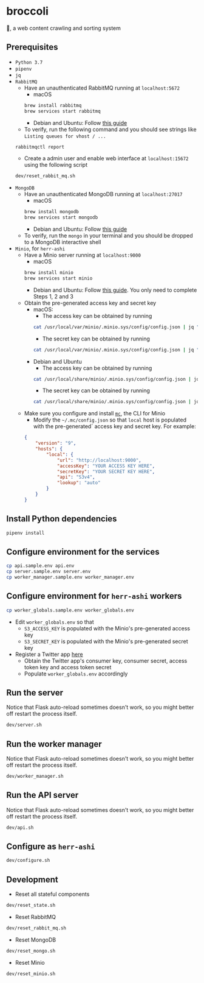 # broccoli

🥦, a web content crawling and sorting system

## Prerequisites
* `Python 3.7`
* `pipenv`
* `jq`
* `RabbitMQ`
    * Have an unauthenticated RabbitMQ running at `localhost:5672`
        * macOS
        ```bash
        brew install rabbitmq
        brew services start rabbitmq
        ```
        * Debian and Ubuntu: Follow [this guide](https://www.rabbitmq.com/install-debian.html)
    * To verify, run the following command and you should see strings like `Listing queues for vhost / ...`
    ```bash
    rabbitmqctl report
    ```
    * Create a admin user and enable web interface at `localhost:15672` using the following script
    ```bash
    dev/reset_rabbit_mq.sh
    ```
* `MongoDB`
    * Have an unauthenticated MongoDB running at `localhost:27017`
        * macOS
        ```bash
        brew install mongodb
        brew services start mongodb
        ```
        * Debian and Ubuntu: Follow [this guide](https://docs.mongodb.com/manual/tutorial/install-mongodb-on-ubuntu/)
    * To verify, run the `mongo` in your terminal and you should be dropped to a MongoDB interactive shell
* `Minio`, for `herr-ashi`
    * Have a Minio server running at `localhost:9000`
        * macOS
        ```bash
        brew install minio
        brew services start minio
        ```
        * Debian and Ubuntu: Follow [this guide](https://www.digitalocean.com/community/tutorials/how-to-set-up-an-object-storage-server-using-minio-on-ubuntu-16-04). You only need to complete Steps 1, 2 and 3
    * Obtain the pre-generated access key and secret key
        * macOS:
            * The access key can be obtained by running
            ```bash
            cat /usr/local/var/minio/.minio.sys/config/config.json | jq ".credential.accessKey"
            ```
            * The secret key can be obtained by running
            ```bash
            cat /usr/local/var/minio/.minio.sys/config/config.json | jq ".credential.secretKey"
            ```
        * Debian and Ubuntu
            * The access key can be obtained by running
            ```bash
            cat /usr/local/share/minio/.minio.sys/config/config.json | jq ".credential.accessKey"
            ```
            * The secret key can be obtained by running
            ```bash
            cat /usr/local/share/minio/.minio.sys/config/config.json | jq ".credential.secretKey"
            ```
    * Make sure you configure and install [`mc`](https://github.com/minio/mc), the CLI for Minio
        * Modify the `~/.mc/config.json` so that `local` host is populated with the pre-generated` access key and secret key. For example:
        ```json
        {
            "version": "9",
            "hosts": {
                "local": {
                    "url": "http://localhost:9000",
                    "accessKey": "YOUR ACCESS KEY HERE",
                    "secretKey": "YOUR SECRET KEY HERE",
                    "api": "S3v4",
                    "lookup": "auto"
                }
            }
        }
        ```

## Install Python dependencies
```bash
pipenv install
```

## Configure environment for the services
```bash
cp api.sample.env api.env
cp server.sample.env server.env
cp worker_manager.sample.env worker_manager.env
```

## Configure environment for `herr-ashi` workers
```bash
cp worker_globals.sample.env worker_globals.env
```
* Edit `worker_globals.env` so that
    * `S3_ACCESS_KEY` is populated with the Minio's pre-generated access key
    * `S3_SECRET_KEY` is populated with the Minio's pre-generated secret key
* Register a Twitter app [here](https://developer.twitter.com/en/apps/create)
    * Obtain the Twitter app's consumer key, consumer secret, access token key and access token secret
    * Populate `worker_globals.env` accordingly

## Run the server
Notice that Flask auto-reload sometimes doesn't work, so you might better off restart the process itself.
```bash
dev/server.sh
```

## Run the worker manager
Notice that Flask auto-reload sometimes doesn't work, so you might better off restart the process itself.
```bash
dev/worker_manager.sh
```

## Run the API server
Notice that Flask auto-reload sometimes doesn't work, so you might better off restart the process itself.
```bash
dev/api.sh
```

## Configure as `herr-ashi`
```bash
dev/configure.sh
```

## Development
* Reset all stateful components
```bash
dev/reset_state.sh
```
* Reset RabbitMQ
```bash
dev/reset_rabbit_mq.sh
```
* Reset MongoDB
```bash
dev/reset_mongo.sh
```
* Reset Minio
```bash
dev/reset_minio.sh
```

